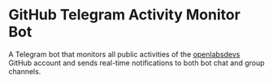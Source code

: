 # GitHub Telegram Activity Monitor Bot

A Telegram bot that monitors all public activities of the [openlabsdevs](https://github.com/openlabsdevs) GitHub account and sends real-time notifications to both bot chat and group channels.


